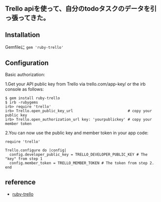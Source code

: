 ## Trello apiを使って、自分のtodoタスクのデータを引っ張ってきた。


## Installation



Gemfileに ```gem 'ruby-trello'```



## Configuration


Basic authorization:

  1.Get your API public key from Trello via trello.com/app-key/ or the irb console as follows:
  
  ```
  $ gem install ruby-trello
  $ irb -rubygems
  irb> require 'trello'
  irb> Trello.open_public_key_url                         # copy your public key
  irb> Trello.open_authorization_url key: 'yourpublickey' # copy your member token
  ```
  
  2.You can now use the public key and member token in your app code:
  
  ```
  require 'trello'

  Trello.configure do |config|
    config.developer_public_key = TRELLO_DEVELOPER_PUBLIC_KEY # The "key" from step 1
    config.member_token = TRELLO_MEMBER_TOKEN # The token from step 2.
  end
  ```
## reference 

- <a href="https://github.com/jeremytregunna/ruby-trello">ruby-trello</a>
  
 
